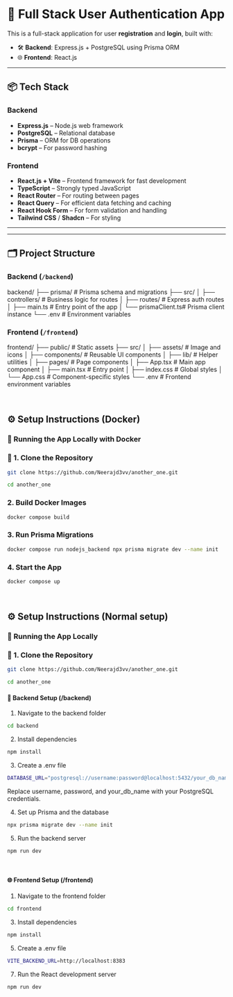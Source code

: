 # 🔐 Full Stack User Authentication App

This is a full-stack application for user **registration** and **login**, built with:

- 🛠 **Backend**: Express.js + PostgreSQL using Prisma ORM
- 🌐 **Frontend**: React.js

---

## 📦 Tech Stack

### Backend
- **Express.js** – Node.js web framework
- **PostgreSQL** – Relational database
- **Prisma** – ORM for DB operations
- **bcrypt** – For password hashing

### Frontend
- **React.js + Vite** – Frontend framework for fast development
- **TypeScript** – Strongly typed JavaScript
- **React Router** – For routing between pages
- **React Query** – For efficient data fetching and caching
- **React Hook Form** – For form validation and handling
- **Tailwind CSS** / **Shadcn**   – For styling

---


---


## 🗂️ Project Structure

### Backend (`/backend`)

backend/
├── prisma/            # Prisma schema and migrations
├── src/
│   ├── controllers/   # Business logic for routes
│   ├── routes/        # Express auth routes
│   ├── main.ts        # Entry point of the app
│   └── prismaClient.ts# Prisma client instance
└── .env               # Environment variables



### Frontend (`/frontend`)

frontend/
├── public/            # Static assets
├── src/
│   ├── assets/        # Image and icons
│   ├── components/    # Reusable UI components
│   ├── lib/           # Helper utilities
│   ├── pages/         # Page components
│   ├── App.tsx        # Main app component
│   ├── main.tsx       # Entry point
│   ├── index.css      # Global styles
│   └── App.css        # Component-specific styles
└── .env               # Frontend environment variables

<br/>

## ⚙️ Setup Instructions (Docker)
### 🐳 Running the App Locally with Docker

### 📁 1. Clone the Repository

```bash
git clone https://github.com/Neerajd3vv/another_one.git
```
```bash
cd another_one
```

### 2. Build Docker Images
```bash
docker compose build
```

### 3. Run Prisma Migrations
```bash
docker compose run nodejs_backend npx prisma migrate dev --name init
```

### 4. Start the App

```bash
docker compose up
```

<br/>


## ⚙️ Setup Instructions (Normal setup)
### 🐳 Running the App Locally 


### 📁 1. Clone the Repository

```bash
git clone https://github.com/Neerajd3vv/another_one.git
```

```bash
cd another_one
```
#### 🔧 Backend Setup (/backend)
1. Navigate to the backend folder
```bash
cd backend
```

2. Install dependencies
```bash
npm install
```



3. Create a .env file
```bash
DATABASE_URL="postgresql://username:password@localhost:5432/your_db_name"
```
Replace username, password, and your_db_name with your PostgreSQL credentials.

4. Set up Prisma and the database
```bash
npx prisma migrate dev --name init
```

5. Run the backend server
```bash
npm run dev
```


<br/>

#### 🌐 Frontend Setup (/frontend)

1. Navigate to the frontend folder
```bash
cd frontend
``` 

3. Install dependencies
```bash
npm install
```
  
5. Create a .env file
```bash
VITE_BACKEND_URL=http://localhost:8383
```
  
7. Run the React development server
```bash
npm run dev
```



